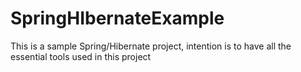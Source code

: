 # SpringHIbernateExample

This is a sample Spring/Hibernate project, intention is to have all the essential tools used in this project
